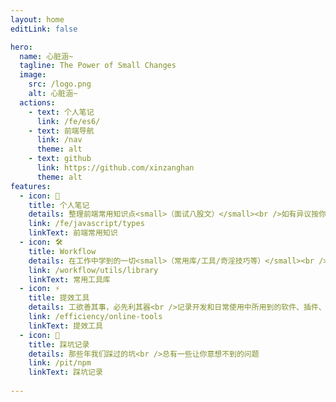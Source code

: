 ```yaml
---
layout: home
editLink: false

hero:
  name: 心脏涵~
  tagline: The Power of Small Changes
  image:
    src: /logo.png
    alt: 心脏涵~
  actions:
    - text: 个人笔记
      link: /fe/es6/
    - text: 前端导航
      link: /nav
      theme: alt
    - text: github
      link: https://github.com/xinzanghan
      theme: alt
features:
  - icon: 📖
    title: 个人笔记
    details: 整理前端常用知识点<small>（面试八股文）</small><br />如有异议按你的理解为主，不接受反驳
    link: /fe/javascript/types
    linkText: 前端常用知识
  - icon: 🛠️
    title: Workflow
    details: 在工作中学到的一切<small>（常用库/工具/奇淫技巧等）</small><br />配合 CV 大法来更好的摸鱼
    link: /workflow/utils/library
    linkText: 常用工具库
  - icon: ⚡️
    title: 提效工具
    details: 工欲善其事，必先利其器<br />记录开发和日常使用中所用到的软件、插件、扩展等
    link: /efficiency/online-tools
    linkText: 提效工具
  - icon: 🐞
    title: 踩坑记录
    details: 那些年我们踩过的坑<br />总有一些让你意想不到的问题
    link: /pit/npm
    linkText: 踩坑记录
 
---
```


